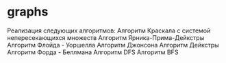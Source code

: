 # graphs
Реализация следующих алгоритмов:
Алгоритм Краскала с системой непересекающихся множеств
Алгоритм Ярника-Прима-Дейкстры
Алгоритм Флойда - Уоршелла
Алгоритм Джонсона
Алгоритм Дейкстры
Алгоритм Форда - Беллмана
Алгоритм DFS
Алгоритм BFS
